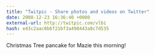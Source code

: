 ```yaml
---
title: "Twitpic - Share photos and videos on Twitter"
date: 2008-12-23 16:36:40 +0000
external-url: http://twitpic.com/vlbi
hash: e43c2aac0b6f21bf3a498443a8c7d535
---
```


Christmas Tree pancake for Mazie this morning! 
